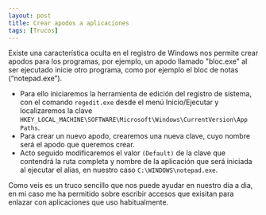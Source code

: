 ```yaml
---
layout: post
title: Crear apodos a aplicaciones
tags: [Trucos]
---
```

Existe una característica oculta en el registro de Windows nos permite crear apodos para los programas, por ejemplo, un apodo llamado "bloc.exe" al ser ejecutado inicie otro programa, como por ejemplo el bloc de notas (“notepad.exe”).

<ul>
    <li>Para ello iniciaremos la herramienta de edición del registro de sistema, con el comando <code>regedit.exe</code> desde el menú Inicio/Ejecutar y localizaremos la clave <code>HKEY_LOCAL_MACHINE\SOFTWARE\Microsoft\Windows\CurrentVersion\App Paths</code>.</li>
    <li>Para crear un nuevo apodo, crearemos una nueva clave, cuyo nombre será el apodo que queremos crear.</li>
    <li>Acto seguido modificaremos el valor <code>(Default)</code> de la clave que contendrá la ruta completa y nombre de la aplicación que será iniciada al ejecutar el alias, en nuestro caso <code>C:\WINDOWS\notepad.exe</code>.</li>
</ul>
Como veis es un truco sencillo que nos puede ayudar en nuestro dia a dia, en mi caso me ha permitido sobre escribir accesos que exisitan para enlazar con aplicaciones que uso habitualmente.